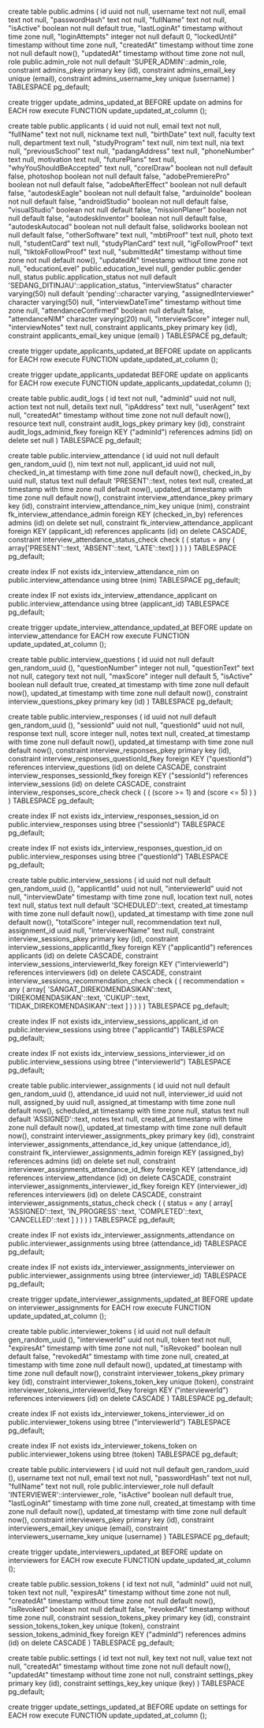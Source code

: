 create table public.admins (
  id uuid not null,
  username text not null,
  email text not null,
  "passwordHash" text not null,
  "fullName" text not null,
  "isActive" boolean not null default true,
  "lastLoginAt" timestamp without time zone null,
  "loginAttempts" integer not null default 0,
  "lockedUntil" timestamp without time zone null,
  "createdAt" timestamp without time zone not null default now(),
  "updatedAt" timestamp without time zone not null,
  role public.admin_role not null default 'SUPER_ADMIN'::admin_role,
  constraint admins_pkey primary key (id),
  constraint admins_email_key unique (email),
  constraint admins_username_key unique (username)
) TABLESPACE pg_default;

create trigger update_admins_updated_at BEFORE
update on admins for EACH row
execute FUNCTION update_updated_at_column ();

create table public.applicants (
  id uuid not null,
  email text not null,
  "fullName" text not null,
  nickname text null,
  "birthDate" text null,
  faculty text null,
  department text null,
  "studyProgram" text null,
  nim text null,
  nia text null,
  "previousSchool" text null,
  "padangAddress" text null,
  "phoneNumber" text null,
  motivation text null,
  "futurePlans" text null,
  "whyYouShouldBeAccepted" text null,
  "corelDraw" boolean not null default false,
  photoshop boolean not null default false,
  "adobePremierePro" boolean not null default false,
  "adobeAfterEffect" boolean not null default false,
  "autodeskEagle" boolean not null default false,
  "arduinoIde" boolean not null default false,
  "androidStudio" boolean not null default false,
  "visualStudio" boolean not null default false,
  "missionPlaner" boolean not null default false,
  "autodeskInventor" boolean not null default false,
  "autodeskAutocad" boolean not null default false,
  solidworks boolean not null default false,
  "otherSoftware" text null,
  "mbtiProof" text null,
  photo text null,
  "studentCard" text null,
  "studyPlanCard" text null,
  "igFollowProof" text null,
  "tiktokFollowProof" text null,
  "submittedAt" timestamp without time zone not null default now(),
  "updatedAt" timestamp without time zone not null,
  "educationLevel" public.education_level null,
  gender public.gender null,
  status public.application_status not null default 'SEDANG_DITINJAU'::application_status,
  "interviewStatus" character varying(50) null default 'pending'::character varying,
  "assignedInterviewer" character varying(50) null,
  "interviewDateTime" timestamp without time zone null,
  "attendanceConfirmed" boolean null default false,
  "attendanceNIM" character varying(20) null,
  "interviewScore" integer null,
  "interviewNotes" text null,
  constraint applicants_pkey primary key (id),
  constraint applicants_email_key unique (email)
) TABLESPACE pg_default;

create trigger update_applicants_updated_at BEFORE
update on applicants for EACH row
execute FUNCTION update_updated_at_column ();

create trigger update_applicants_updatedat BEFORE
update on applicants for EACH row
execute FUNCTION update_applicants_updatedat_column ();

create table public.audit_logs (
  id text not null,
  "adminId" uuid not null,
  action text not null,
  details text null,
  "ipAddress" text null,
  "userAgent" text null,
  "createdAt" timestamp without time zone not null default now(),
  resource text null,
  constraint audit_logs_pkey primary key (id),
  constraint audit_logs_adminid_fkey foreign KEY ("adminId") references admins (id) on delete set null
) TABLESPACE pg_default;

create table public.interview_attendance (
  id uuid not null default gen_random_uuid (),
  nim text not null,
  applicant_id uuid not null,
  checked_in_at timestamp with time zone null default now(),
  checked_in_by uuid null,
  status text null default 'PRESENT'::text,
  notes text null,
  created_at timestamp with time zone null default now(),
  updated_at timestamp with time zone null default now(),
  constraint interview_attendance_pkey primary key (id),
  constraint interview_attendance_nim_key unique (nim),
  constraint fk_interview_attendance_admin foreign KEY (checked_in_by) references admins (id) on delete set null,
  constraint fk_interview_attendance_applicant foreign KEY (applicant_id) references applicants (id) on delete CASCADE,
  constraint interview_attendance_status_check check (
    (
      status = any (
        array['PRESENT'::text, 'ABSENT'::text, 'LATE'::text]
      )
    )
  )
) TABLESPACE pg_default;

create index IF not exists idx_interview_attendance_nim on public.interview_attendance using btree (nim) TABLESPACE pg_default;

create index IF not exists idx_interview_attendance_applicant on public.interview_attendance using btree (applicant_id) TABLESPACE pg_default;

create trigger update_interview_attendance_updated_at BEFORE
update on interview_attendance for EACH row
execute FUNCTION update_updated_at_column ();

create table public.interview_questions (
  id uuid not null default gen_random_uuid (),
  "questionNumber" integer not null,
  "questionText" text not null,
  category text not null,
  "maxScore" integer null default 5,
  "isActive" boolean null default true,
  created_at timestamp with time zone null default now(),
  updated_at timestamp with time zone null default now(),
  constraint interview_questions_pkey primary key (id)
) TABLESPACE pg_default;

create table public.interview_responses (
  id uuid not null default gen_random_uuid (),
  "sessionId" uuid not null,
  "questionId" uuid not null,
  response text null,
  score integer null,
  notes text null,
  created_at timestamp with time zone null default now(),
  updated_at timestamp with time zone null default now(),
  constraint interview_responses_pkey primary key (id),
  constraint interview_responses_questionId_fkey foreign KEY ("questionId") references interview_questions (id) on delete CASCADE,
  constraint interview_responses_sessionId_fkey foreign KEY ("sessionId") references interview_sessions (id) on delete CASCADE,
  constraint interview_responses_score_check check (
    (
      (score >= 1)
      and (score <= 5)
    )
  )
) TABLESPACE pg_default;

create index IF not exists idx_interview_responses_session_id on public.interview_responses using btree ("sessionId") TABLESPACE pg_default;

create index IF not exists idx_interview_responses_question_id on public.interview_responses using btree ("questionId") TABLESPACE pg_default;

create table public.interview_sessions (
  id uuid not null default gen_random_uuid (),
  "applicantId" uuid not null,
  "interviewerId" uuid not null,
  "interviewDate" timestamp with time zone null,
  location text null,
  notes text null,
  status text null default 'SCHEDULED'::text,
  created_at timestamp with time zone null default now(),
  updated_at timestamp with time zone null default now(),
  "totalScore" integer null,
  recommendation text null,
  assignment_id uuid null,
  "interviewerName" text null,
  constraint interview_sessions_pkey primary key (id),
  constraint interview_sessions_applicantId_fkey foreign KEY ("applicantId") references applicants (id) on delete CASCADE,
  constraint interview_sessions_interviewerId_fkey foreign KEY ("interviewerId") references interviewers (id) on delete CASCADE,
  constraint interview_sessions_recommendation_check check (
    (
      recommendation = any (
        array[
          'SANGAT_DIREKOMENDASIKAN'::text,
          'DIREKOMENDASIKAN'::text,
          'CUKUP'::text,
          'TIDAK_DIREKOMENDASIKAN'::text
        ]
      )
    )
  )
) TABLESPACE pg_default;

create index IF not exists idx_interview_sessions_applicant_id on public.interview_sessions using btree ("applicantId") TABLESPACE pg_default;

create index IF not exists idx_interview_sessions_interviewer_id on public.interview_sessions using btree ("interviewerId") TABLESPACE pg_default;

create table public.interviewer_assignments (
  id uuid not null default gen_random_uuid (),
  attendance_id uuid not null,
  interviewer_id uuid not null,
  assigned_by uuid null,
  assigned_at timestamp with time zone null default now(),
  scheduled_at timestamp with time zone null,
  status text null default 'ASSIGNED'::text,
  notes text null,
  created_at timestamp with time zone null default now(),
  updated_at timestamp with time zone null default now(),
  constraint interviewer_assignments_pkey primary key (id),
  constraint interviewer_assignments_attendance_id_key unique (attendance_id),
  constraint fk_interviewer_assignments_admin foreign KEY (assigned_by) references admins (id) on delete set null,
  constraint interviewer_assignments_attendance_id_fkey foreign KEY (attendance_id) references interview_attendance (id) on delete CASCADE,
  constraint interviewer_assignments_interviewer_id_fkey foreign KEY (interviewer_id) references interviewers (id) on delete CASCADE,
  constraint interviewer_assignments_status_check check (
    (
      status = any (
        array[
          'ASSIGNED'::text,
          'IN_PROGRESS'::text,
          'COMPLETED'::text,
          'CANCELLED'::text
        ]
      )
    )
  )
) TABLESPACE pg_default;

create index IF not exists idx_interviewer_assignments_attendance on public.interviewer_assignments using btree (attendance_id) TABLESPACE pg_default;

create index IF not exists idx_interviewer_assignments_interviewer on public.interviewer_assignments using btree (interviewer_id) TABLESPACE pg_default;

create trigger update_interviewer_assignments_updated_at BEFORE
update on interviewer_assignments for EACH row
execute FUNCTION update_updated_at_column ();

create table public.interviewer_tokens (
  id uuid not null default gen_random_uuid (),
  "interviewerId" uuid not null,
  token text not null,
  "expiresAt" timestamp with time zone not null,
  "isRevoked" boolean null default false,
  "revokedAt" timestamp with time zone null,
  created_at timestamp with time zone null default now(),
  updated_at timestamp with time zone null default now(),
  constraint interviewer_tokens_pkey primary key (id),
  constraint interviewer_tokens_token_key unique (token),
  constraint interviewer_tokens_interviewerId_fkey foreign KEY ("interviewerId") references interviewers (id) on delete CASCADE
) TABLESPACE pg_default;

create index IF not exists idx_interviewer_tokens_interviewer_id on public.interviewer_tokens using btree ("interviewerId") TABLESPACE pg_default;

create index IF not exists idx_interviewer_tokens_token on public.interviewer_tokens using btree (token) TABLESPACE pg_default;

create table public.interviewers (
  id uuid not null default gen_random_uuid (),
  username text not null,
  email text not null,
  "passwordHash" text not null,
  "fullName" text not null,
  role public.interviewer_role null default 'INTERVIEWER'::interviewer_role,
  "isActive" boolean null default true,
  "lastLoginAt" timestamp with time zone null,
  created_at timestamp with time zone null default now(),
  updated_at timestamp with time zone null default now(),
  constraint interviewers_pkey primary key (id),
  constraint interviewers_email_key unique (email),
  constraint interviewers_username_key unique (username)
) TABLESPACE pg_default;

create trigger update_interviewers_updated_at BEFORE
update on interviewers for EACH row
execute FUNCTION update_updated_at_column ();

create table public.session_tokens (
  id text not null,
  "adminId" uuid not null,
  token text not null,
  "expiresAt" timestamp without time zone not null,
  "createdAt" timestamp without time zone not null default now(),
  "isRevoked" boolean not null default false,
  "revokedAt" timestamp without time zone null,
  constraint session_tokens_pkey primary key (id),
  constraint session_tokens_token_key unique (token),
  constraint session_tokens_adminid_fkey foreign KEY ("adminId") references admins (id) on delete CASCADE
) TABLESPACE pg_default;

create table public.settings (
  id text not null,
  key text not null,
  value text not null,
  "createdAt" timestamp without time zone not null default now(),
  "updatedAt" timestamp without time zone not null,
  constraint settings_pkey primary key (id),
  constraint settings_key_key unique (key)
) TABLESPACE pg_default;

create trigger update_settings_updated_at BEFORE
update on settings for EACH row
execute FUNCTION update_updated_at_column ();